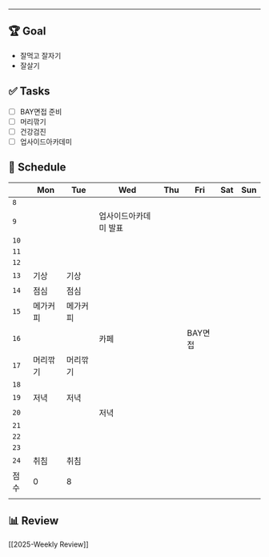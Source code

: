 
---
## 🏆 Goal
- 잘먹고 잘자기
- 잘살기

## ✅ Tasks
- [ ] BAY면접 준비
- [ ] 머리깎기
- [ ] 건강검진
- [ ] 업사이드아카데미

## 📅 Schedule
|      | Mon  | Tue  | Wed         | Thu | Fri   | Sat | Sun |
| ---- | ---- | ---- | ----------- | --- | ----- | --- | --- |
| `8`  |      |      |             |     |       |     |     |
| `9`  |      |      | 업사이드아카데미 발표 |     |       |     |     |
| `10` |      |      |             |     |       |     |     |
| `11` |      |      |             |     |       |     |     |
| `12` |      |      |             |     |       |     |     |
| `13` | 기상   | 기상   |             |     |       |     |     |
| `14` | 점심   | 점심   |             |     |       |     |     |
| `15` | 메가커피 | 메가커피 |             |     |       |     |     |
| `16` |      |      | 카페          |     | BAY면접 |     |     |
| `17` | 머리깎기 | 머리깎기 |             |     |       |     |     |
| `18` |      |      |             |     |       |     |     |
| `19` | 저녁   | 저녁   |             |     |       |     |     |
| `20` |      |      | 저녁          |     |       |     |     |
| `21` |      |      |             |     |       |     |     |
| `22` |      |      |             |     |       |     |     |
| `23` |      |      |             |     |       |     |     |
| `24` | 취침   | 취침   |             |     |       |     |     |
| 점수   | 0    | 8    |             |     |       |     |     |
|      |      |      |             |     |       |     |     |


## 📊 Review
[[2025-Weekly Review]]